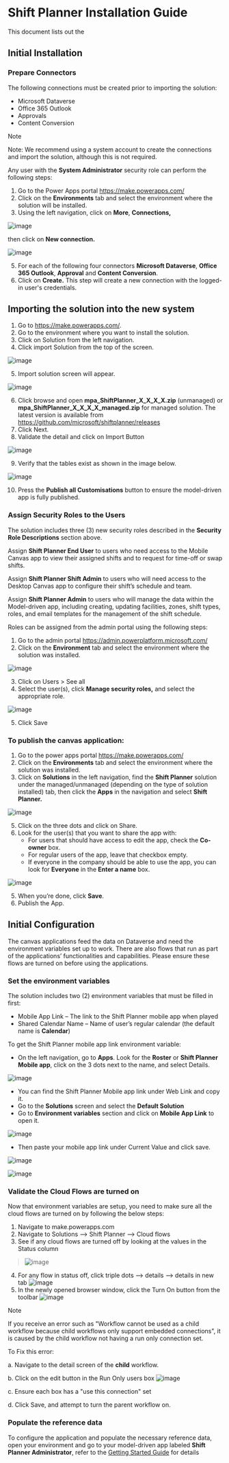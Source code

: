 # Shift Planner Installation Guide
This document lists out the 

## Initial Installation

### Prepare Connectors
The following connections must be created prior to importing the solution:
- Microsoft Dataverse
- Office 365 Outlook
- Approvals
- Content Conversion
> [!NOTE]
> Note: We recommend using a system account to create the connections and import the solution, although this is not required.

Any user with the **System Administrator** security role can perform the following steps:
1. Go to the Power Apps portal https://make.powerapps.com/
2. Click on the **Environments** tab and select the environment where the solution will be installed.
3. Using the left navigation, click on **More**, **Connections,**

![image](https://github.com/user-attachments/assets/7c53c8b6-5066-4865-820d-03d91b49db7c)

then click on **New connection.**

![image](https://github.com/user-attachments/assets/2391023b-4323-481f-a785-4cb1b5355d15)

5. For each of the following four connectors **Microsoft Dataverse**, **Office 365 Outlook**, **Approval** and **Content Conversion**.
6. Click on **Create.** This step will create a new connection with the logged-in user's credentials.

## Importing the solution into the new system
1. Go to https://make.powerapps.com/.
2. Go to the environment where you want to install the solution.
3. Click on Solution from the left navigation.
4. Click import Solution from the top of the screen.

![image](https://github.com/user-attachments/assets/4a89d51b-55c1-4d7a-befc-ab29c9c62611)


5. Import solution screen will appear.

![image](https://github.com/user-attachments/assets/67c1893f-a2f1-4dca-875e-22c9e4840e64)


6. Click browse and open **mpa_ShiftPlanner_X_X_X_X.zip** (unmanaged) or
**mpa_ShiftPlanner_X_X_X_X_managed.zip** for managed solution. The latest version is available from https://github.com/microsoft/shiftplanner/releases
7. Click Next.
8. Validate the detail and click on Import Button

![image](https://github.com/user-attachments/assets/a98c2f0a-0bd0-4372-8102-a4a6e7143df6)

9. Verify that the tables exist as shown in the image below.

![image](https://github.com/user-attachments/assets/6c808ec0-f717-4066-9545-a07443ec1faf)

10. Press the **Publish all Customisations** button to ensure the model-driven app is fully published.

### Assign Security Roles to the Users
The solution includes three (3) new security roles described in the **Security Role Descriptions** section above.

Assign **Shift Planner End User** to users who need access to the Mobile Canvas app to view their assigned shifts
and to request for time-off or swap shifts.

Assign **Shift Planner Shift Admin** to users who will need access to the Desktop Canvas app to configure their
shift’s schedule and team.

Assign **Shift Planner Admin** to users who will manage the data within the Model-driven app, including creating,
updating facilities, zones, shift types, roles, and email templates for the management of the shift schedule.

Roles can be assigned from the admin portal using the following steps:
1. Go to the admin portal https://admin.powerplatform.microsoft.com/
2. Click on the **Environment** tab and select the environment where the solution was installed.

![image](https://github.com/user-attachments/assets/fb9c7db3-d5bc-46c5-af9d-6e4c7db2fd09)

3. Click on Users > See all
4. Select the user(s), click **Manage security roles,** and select the appropriate role.

![image](https://github.com/user-attachments/assets/75b46aa8-c24f-4451-ad91-21069b39eb81)

5. Click Save

### To publish the canvas application:
1. Go to the power apps portal https://make.powerapps.com/
2. Click on the **Environments** tab and select the environment where the solution was installed.
3. Click on **Solutions** in the left navigation, find the **Shift Planner** solution under the managed/unmanaged (depending on the type of solution installed) tab, then click the **Apps** in the navigation and select **Shift
Planner.**

![image](https://github.com/user-attachments/assets/e71a0caa-17fa-499d-a978-98d32ec52fd0)

5. Click on the three dots and click on Share.
6. Look for the user(s) that you want to share the app with:
	- For users that should have access to edit the app, check the **Co-owner** box.
	- For regular users of the app, leave that checkbox empty.
	- If everyone in the company should be able to use the app, you can look for **Everyone** in the **Enter a name** box.

![image](https://github.com/user-attachments/assets/47e9845b-25a3-4e7c-883a-3d9acb628bec)

5. When you’re done, click **Save**.
6. Publish the App.

## Initial Configuration
The canvas applications feed the data on Dataverse and need the environment variables set up to work. There are also flows that run as part of the applications’ functionalities and capabilities. Please ensure these flows are turned on before using the applications.

### Set the environment variables
The solution includes two (2) environment variables that must be filled in first:
- Mobile App Link – The link to the Shift Planner mobile app when played
- Shared Calendar Name – Name of user’s regular calendar (the default name is **Calendar**)

To get the Shift Planner mobile app link environment variable:
-  On the left navigation, go to **Apps**. Look for the **Roster** or **Shift Planner Mobile app**, click on the 3 dots next to the name, and select Details.

![image](https://github.com/user-attachments/assets/ef4d0ed4-4121-4f2e-b35b-a1eeac875ad8)
 
- You can find the Shift Planner Mobile app link under Web Link and copy it.
- Go to the **Solutions** screen and select the **Default Solution**
- Go to **Environment variables** section and click on **Mobile App Link** to open it.

![image](https://github.com/user-attachments/assets/5c08eefd-fc6d-4bfb-b2ee-3f6eef80f66d)
 
- Then paste your mobile app link under Current Value and click save.

![image](https://github.com/user-attachments/assets/4f345ac8-c416-4fc7-8feb-51081ecddf35)

![image](https://github.com/user-attachments/assets/db8176c2-d99c-45bd-87d8-d25f9b20c451)

### Validate the Cloud Flows are turned on
Now that environment variables are setup, you need to make sure all the cloud flows are turned on by following the below steps:

1. Navigate to make.powerapps.com
2. Navigate to Solutions --> Shift Planner --> Cloud flows
3. See if any cloud flows are turned off by looking at the values in the Status column
> ![image](https://github.com/user-attachments/assets/a8d30ef7-3c8a-4e94-bde0-58fcca41be64)
4. For any flow in status off, click triple dots --> details --> details in new tab
![image](https://github.com/user-attachments/assets/2cff89de-8df2-46ab-813c-e06539f29bd3)
5. In the newly opened browser window, click the Turn On button from the toolbar
![image](https://github.com/user-attachments/assets/b959720f-bfb4-4acc-b728-93d11f631f6a)

> [!NOTE]
> If you receive an error such as "Workflow cannot be used as a child workflow because child workflows only support embedded connections", it is caused by the child workflow not having a run only connection set.
>
> To Fix this error:
> 
> a. Navigate to the detail screen of the **child** workflow.
> 
> b. Click on the edit button in the Run Only users box
> ![image](https://github.com/user-attachments/assets/78e61761-1053-44f0-b852-706f275df113)
> 
> c. Ensure each box has a "use this connection" set
> 
> d. Click Save, and attempt to turn the parent workflow on. 


### Populate the reference data
To configure the application and populate the necessary reference data, open your environment and go to your model-driven app labeled **Shift Planner Administrator**, refer to the [Getting Started Guide](getting-started.md) for details

